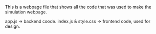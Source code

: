 This is a webpage file that shows all the code that was used to make the simulation webpage. 

app.js -> backend coode.
index.js & style.css -> frontend code, used for design.
